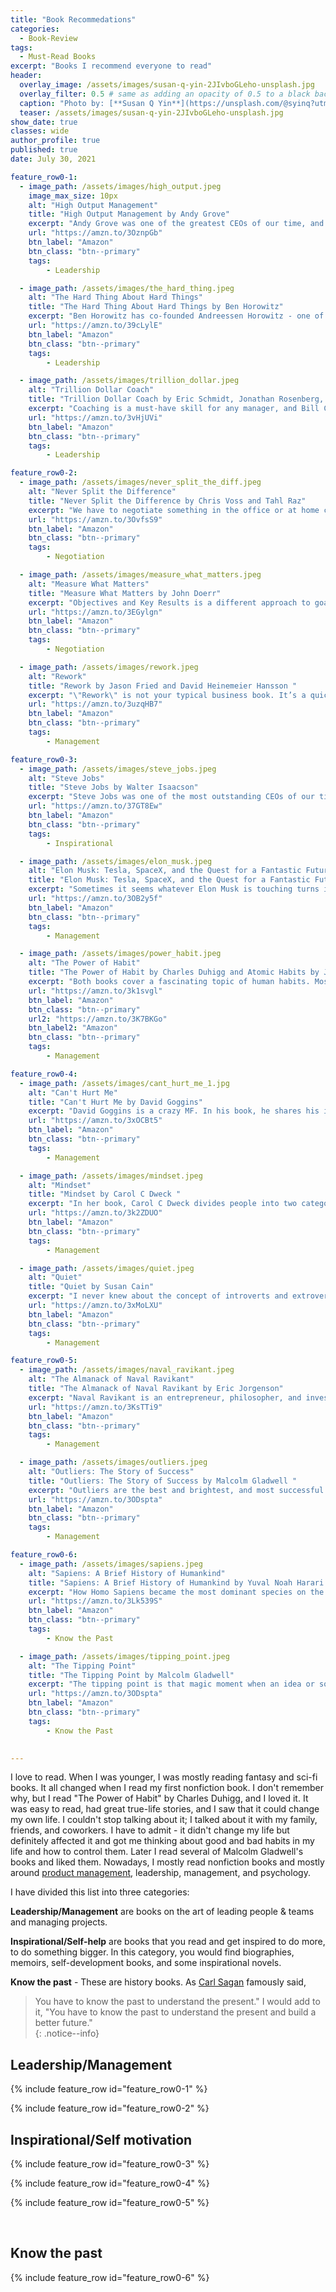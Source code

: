 ```yaml
---
title: "Book Recommedations"
categories:
  - Book-Review
tags:
  - Must-Read Books
excerpt: "Books I recommend everyone to read"
header:
  overlay_image: /assets/images/susan-q-yin-2JIvboGLeho-unsplash.jpg
  overlay_filter: 0.5 # same as adding an opacity of 0.5 to a black background
  caption: "Photo by: [**Susan Q Yin**](https://unsplash.com/@syinq?utm_source=unsplash&utm_medium=referral&utm_content=creditCopyText) on [**Unsplash**](https://unsplash.com/s/photos/books?utm_source=unsplash&utm_medium=referral&utm_content=creditCopyText)"
  teaser: /assets/images/susan-q-yin-2JIvboGLeho-unsplash.jpg
show_date: true
classes: wide
author_profile: true
published: true
date: July 30, 2021

feature_row0-1:
  - image_path: /assets/images/high_output.jpeg
    image_max_size: 10px
    alt: "High Output Management"
    title: "High Output Management by Andy Grove"
    excerpt: "Andy Grove was one of the greatest CEOs of our time, and his management approach is a foundation of famous OKRs (Objective Key Results). A must-read book for any manager."
    url: "https://amzn.to/3OznpGb"
    btn_label: "Amazon"
    btn_class: "btn--primary"
    tags:
        - Leadership

  - image_path: /assets/images/the_hard_thing.jpeg
    alt: "The Hard Thing About Hard Things"
    title: "The Hard Thing About Hard Things by Ben Horowitz"
    excerpt: "Ben Horowitz has co-founded Andreessen Horowitz - one of the most prominent Silicon Valley investment firms. His book contains lessons learned from founding, running, and selling a company for $1.6B. It covers all the hard things about running the company, including leading and firing people, building the right culture, and the difference between Peacetime and Wartime CEOs."
    url: "https://amzn.to/39cLylE"
    btn_label: "Amazon"
    btn_class: "btn--primary"
    tags:
        - Leadership

  - image_path: /assets/images/trillion_dollar.jpeg
    alt: "Trillion Dollar Coach"
    title: "Trillion Dollar Coach by Eric Schmidt, Jonathan Rosenberg, Alan Eagle"
    excerpt: "Coaching is a must-have skill for any manager, and Bill Campbell was probably one of the best business coaches. He coached leaders from Google, Apple, Intuit, and many other companies. He was a great coach, community builder, and just a great human being; we can all learn from his legacy. If you aspire to become a great leader, you should read this book."
    url: "https://amzn.to/3vHjUVi"
    btn_label: "Amazon"
    btn_class: "btn--primary"
    tags:
        - Leadership

feature_row0-2:
  - image_path: /assets/images/never_split_the_diff.jpeg
    alt: "Never Split the Difference"
    title: "Never Split the Difference by Chris Voss and Tahl Raz"
    excerpt: "We have to negotiate something in the office or at home constantly. In his book, Chris Voss, a former FBI hostage negotiator, provides insights and clear guidance everyone can apply to improve their negotiation skills. I am not going to say that after reading this book, I can win every argument, but I am working on it 😆"
    url: "https://amzn.to/3OvfsS9"
    btn_label: "Amazon"
    btn_class: "btn--primary"
    tags:
        - Negotiation

  - image_path: /assets/images/measure_what_matters.jpeg
    alt: "Measure What Matters"
    title: "Measure What Matters by John Doerr"
    excerpt: "Objectives and Key Results is a different approach to goal-setting used by hundreds of successful companies worldwide. John Doerr introduced OKRs to Google founders in 1999, and OKRs are an integral part of Google's success. If you want your organization to excel, aim high, and move fast, you must read John Doerr's book."
    url: "https://amzn.to/3EGylgn"
    btn_label: "Amazon"
    btn_class: "btn--primary"
    tags:
        - Negotiation

  - image_path: /assets/images/rework.jpeg
    alt: "Rework"
    title: "Rework by Jason Fried and David Heinemeier Hansson "
    excerpt: "\"Rework\" is not your typical business book. It’s a quick read - a collection of small ideas/tips on Entrepreneurship, Productivity, Management, Marketing, Hiring, Business Culture, and more. The beauty of “Rework” is that it forces you to 'Think Again' about what you thought you knew about productivity, management, and marketing. You can read more about it in this [post](https://www.artkreimer.com/book%20review/Rework-book-review/)"
    url: "https://amzn.to/3uzqHB7"
    btn_label: "Amazon"
    btn_class: "btn--primary"
    tags:
        - Management

feature_row0-3:
  - image_path: /assets/images/steve_jobs.jpeg
    alt: "Steve Jobs"
    title: "Steve Jobs by Walter Isaacson"
    excerpt: "Steve Jobs was one of the most outstanding CEOs of our time. His managerial style was not great, but he led the creation of multiple life-changing products that forever changed our lives. A must-read."
    url: "https://amzn.to/37GT8Ew"
    btn_label: "Amazon"
    btn_class: "btn--primary"
    tags:
        - Inspirational

  - image_path: /assets/images/elon_musk.jpeg
    alt: "Elon Musk: Tesla, SpaceX, and the Quest for a Fantastic Future"
    title: "Elon Musk: Tesla, SpaceX, and the Quest for a Fantastic Future by Ashlee Vance"
    excerpt: "Sometimes it seems whatever Elon Musk is touching turns into gold. Every company he is involved with succeed. But it doesn't come as easy as it looks. He is probably one of the smartest and hard-working CEOs I read about. Another must-read."
    url: "https://amzn.to/3OB2y5f"
    btn_label: "Amazon"
    btn_class: "btn--primary"
    tags:
        - Management

  - image_path: /assets/images/power_habit.jpeg
    alt: "The Power of Habit"
    title: "The Power of Habit by Charles Duhigg and Atomic Habits by James Clear "
    excerpt: "Both books cover a fascinating topic of human habits. Most of what we do in our day-to-day lives are habits. Habits do not require deep thinking and are being stored in a different part of our brain. If you want to understand and be able to control your habits, check out these two books. I would recommend reading at least one of them."
    url: "https://amzn.to/3k1svgl"
    btn_label: "Amazon"
    btn_class: "btn--primary"
    url2: "https://amzn.to/3K7BKGo"
    btn_label2: "Amazon"
    btn_class: "btn--primary"
    tags:
        - Management

feature_row0-4:
  - image_path: /assets/images/cant_hurt_me_1.jpg
    alt: "Can't Hurt Me"
    title: "Can't Hurt Me by David Goggins"
    excerpt: "David Goggins is a crazy MF. In his book, he shares his incredible life story. He claims we are using only 40% of our capabilities, and we can achieve much more by changing our mindset. I would recommend checking the audiobook. It has additional info and interviews with the author."
    url: "https://amzn.to/3xOCBt5"
    btn_label: "Amazon"
    btn_class: "btn--primary"
    tags:
        - Management

  - image_path: /assets/images/mindset.jpeg
    alt: "Mindset"
    title: "Mindset by Carol C Dweck "
    excerpt: "In her book, Carol C Dweck divides people into two categories. People with a fixed mindset believe that our abilities are fixed and can't change them, and people with a growth mindset believe that we can develop any abilities if we spend enough time. The fixed mindset limits and prevents us from creating and achieving better things in life. With the Growth Mindset, we can grow ourselves and motivate and inspire people around us."
    url: "https://amzn.to/3k2ZDUO"
    btn_label: "Amazon"
    btn_class: "btn--primary"
    tags:
        - Management

  - image_path: /assets/images/quiet.jpeg
    alt: "Quiet"
    title: "Quiet by Susan Cain"
    excerpt: "I never knew about the concept of introverts and extroverts. So who are these two types of people? What is the difference between their personalities? What are their strength and weaknesses? How can introverts succeed in a world that value extroverted behaviours? You are going to find answer's in Susan Cain's book."
    url: "https://amzn.to/3xMoLXU"
    btn_label: "Amazon"
    btn_class: "btn--primary"
    tags:
        - Management

feature_row0-5:
  - image_path: /assets/images/naval_ravikant.jpeg
    alt: "The Almanack of Naval Ravikant"
    title: "The Almanack of Naval Ravikant by Eric Jorgenson"
    excerpt: "Naval Ravikant is an entrepreneur, philosopher, and investor. He is well known for his principles of building wealth and creating happiness in our lives. This book is a collection of Naval posts, tweets, interviews, and podcasts. Check it out to learn more about building a happier, wealthier life."
    url: "https://amzn.to/3KsTTi9"
    btn_label: "Amazon"
    btn_class: "btn--primary"
    tags:
        - Management

  - image_path: /assets/images/outliers.jpeg
    alt: "Outliers: The Story of Success"
    title: "Outliers: The Story of Success by Malcolm Gladwell "
    excerpt: "Outliers are the best and brightest, and most successful. Malcolm Gladwell shares the secrets of the best and brightest and what it takes to become One. The famous quote `10,000 hours of practice to master a skill` is from this book."
    url: "https://amzn.to/3ODspta"
    btn_label: "Amazon"
    btn_class: "btn--primary"
    tags:
        - Management

feature_row0-6:
  - image_path: /assets/images/sapiens.jpeg
    alt: "Sapiens: A Brief History of Humankind"
    title: "Sapiens: A Brief History of Humankind by Yuval Noah Harari "
    excerpt: "How Homo Sapiens became the most dominant species on the planet Earth? What happened to other human species that lived on planet Earth alongside Home Sapiens? Why do we live in the most peaceful time of human history? Yuval Noah Harari masterfully covers these and other questions about the history of humankind in his book. If you like Sapiens, I would suggest checking his other book, [\"Home Deus\"](https://amzn.to/3KdUvIg), where he is trying to predict how humans would evolve and what the future holds for us."
    url: "https://amzn.to/3Lk539S"
    btn_label: "Amazon"
    btn_class: "btn--primary"
    tags:
        - Know the Past 

  - image_path: /assets/images/tipping_point.jpeg
    alt: "The Tipping Point"
    title: "The Tipping Point by Malcolm Gladwell"
    excerpt: "The tipping point is that magic moment when an idea or social behaviour crosses a threshold, tips, and spreads like wildfire. Why do ideas spread like epidemics, and what part does the Tipping Point play? What sort of people and factors have the most influence on the spread of ideas? Read Malcolm Gladwell's book to get the answers."
    url: "https://amzn.to/3ODspta"
    btn_label: "Amazon"
    btn_class: "btn--primary"
    tags:
        - Know the Past  
    

---
```


I love to read. When I was younger, I was mostly reading fantasy and sci-fi books. It all changed when I read my first nonfiction book. I don't remember why, but I read "The Power of Habit" by Charles Duhigg, and I loved it. It was easy to read, had great true-life stories, and I saw that it could change my own life. I couldn't stop talking about it; I talked about it with my family, friends, and coworkers. I have to admit - it didn't change my life but definitely affected it and got me thinking about good and bad habits in my life and how to control them. Later I read several of Malcolm Gladwell's books and liked them. Nowadays, I mostly read nonfiction books and mostly around [product management](https://www.artkreimer.com/books/books_for_pms/), leadership, management, and psychology. 

I have divided this list into three categories: 

**Leadership/Management** are books on the art of leading people & teams and managing projects.

**Inspirational/Self-help** are books that you read and get inspired to do more, to do something bigger. In this category, you would find biographies, memoirs, self-development books, and some inspirational novels. 

**Know the past** - These are history books. As [Carl Sagan](https://www.goodreads.com/quotes/194992-you-have-to-know-the-past-to-understand-the-present,) famously said, 

>You have to know the past to understand the present." I would add to it, "You have to know the past to understand the present and build a better future."   
{: .notice--info}
         
## Leadership/Management    

{% include feature_row id="feature_row0-1" %}

{% include feature_row id="feature_row0-2" %}

<!-- {% include feature_row id="feature_row0-3" type="left" %}

{% include feature_row id="feature_row0-4" type="left" %}

{% include feature_row id="feature_row0-5" type="left" %}  

{% include feature_row id="feature_row0-6" type="left" %}  -->

## Inspirational/Self motivation   

{% include feature_row id="feature_row0-3" %}  

{% include feature_row id="feature_row0-4" %}  

{% include feature_row id="feature_row0-5" %} 

<!-- {% include feature_row id="feature_row0-9" type="left" %}  

{% include feature_row id="feature_row0-10" type="left" %}  

{% include feature_row id="feature_row0-11" type="left" %} 

{% include feature_row id="feature_row0-12" type="left" %} 

{% include feature_row id="feature_row0-13" type="left" %} 

{% include feature_row id="feature_row0-14" type="left" %}  -->
​        
## Know the past   

{% include feature_row id="feature_row0-6" %} 

<!-- {% include feature_row id="feature_row0-16" type="left" %}  -->



[comment]: <> "- [David and Goliath]&#40;https://www.amazon.ca/David-Goliath-Underdogs-Misfits-Battling/dp/0316204374/ref=sr_1_1?crid=389Y29XCXL5WC&dchild=1&keywords=david+and+goliath+malcolm+gladwell&qid=1627681947&sprefix=David+and+%2Caps%2C193&sr=8-1&#41; by Malcolm Gladwell"

[comment]: <> "- [How Google Works]&#40;https://www.amazon.ca/How-Google-Works-Eric-Schmidt/dp/1455582344/ref=sr_1_1?crid=3NHUXV1MD1LAS&dchild=1&keywords=how+google+works&qid=1627681990&sprefix=how+google+%2Caps%2C183&sr=8-1&#41; by Eric Schmidt"

[comment]: <> "- [The Everything Store]&#40;https://www.amazon.ca/Everything-Store-Jeff-Bezos-Amazon/dp/0316219282/ref=sr_1_1?crid=33A3K7L1EHIAR&dchild=1&keywords=the+everything+store&qid=1627682009&sprefix=the+ever%2Caps%2C214&sr=8-1&#41; by Brad Stone"







